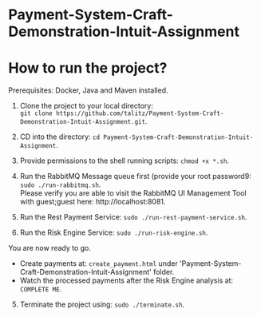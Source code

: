 # Payment-System-Craft-Demonstration-Intuit-Assignment

# How to run the project?

Prerequisites: Docker, Java and Maven installed.

1) Clone the project to your local directory:</br> ```git clone https://github.com/talitz/Payment-System-Craft-Demonstration-Intuit-Assignment.git```.
2) CD into the directory: ```cd Payment-System-Craft-Demonstration-Intuit-Assignment```.
2) Provide permissions to the shell running scripts: ```chmod +x *.sh```.
3) Run the RabbitMQ Message queue first (provide your root password9:</br> ```sudo ./run-rabbitmq.sh```.</br>
Please verify you are able to visit the RabbitMQ UI Management Tool with guest;guest here: http://localhost:8081.

3) Run the Rest Payment Service: ```sudo ./run-rest-payment-service.sh```.

4) Run the Risk Engine Service: ```sudo ./run-risk-engine.sh```.

You are now ready to go. 
- Create payments at: ```create_payment.html``` under 'Payment-System-Craft-Demonstration-Intuit-Assignment' folder.
- Watch the processed payments after the Risk Engine analysis at: ```COMPLETE ME```.

5) Terminate the project using: ```sudo ./terminate.sh```.


